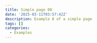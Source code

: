 ```yaml
---
title: Simple page 08
date: '2025-03-11T03:57:42Z'
description: Example 8 of a simple page
tags: []
categories:
  - Examples
---
```

